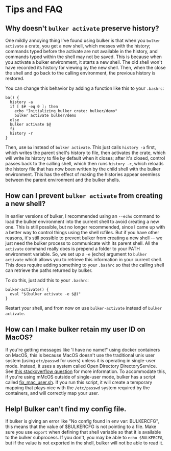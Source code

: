 # Tips and FAQ

## Why doesn't `bulker activate` preserve history?

One mildly annoying thing I've found using bulker is that when you `bulker activate` a crate, you get a new shell, which messes with the history; commands typed before the activate are not available in the history, and commands typed within the shell may not be saved. This is because when you activate a bulker environment, it starts a new shell. The old shell won't have recorded its history for viewing by the new shell. Then, when the close the shell and go back to the calling environment, the previous history is restored. 

You can change this behavior by adding a function like this to your `.bashrc`:

```
ba() {
  history -a
  if [ $# -eq 0 ]; then
    echo "Initializing bulker crate: bulker/demo"
    bulker activate bulker/demo
  else
  bulker activate $@
  fi
  history -r
}
```

Then, use `ba` instead of `bulker activate`. This just calls `history -a` first, which writes the parent shell's history to file, then activates the crate, which will write its history to file by default when it closes; after it's closed, control passes back to the calling shell, which then runs `history -r`, which reloads the history file that has now been written by the child shell with the bulker environment. This has the effect of making the histories appear seemless between the parent environment and the bulker shells.

## How can I prevent `bulker activate` from creating a new shell?

In earlier versions of bulker, I recommended using an `--echo` command to load the bulker environment into the current shell to avoid creating a new one. This is still possible, but no longer recommended, since I came up with a better way to control things using the shell rcfiles. But if you have other reasons, it's still possible to prevent bulker from creating a new shell -- we just need the bulker process to communicate with its parent shell. All the `activate` command really does is prepend a folder to your PATH environment variable. So, we set up a `-e` (echo) argument to `bulker activate` which allows you to retrieve this information in your current shell. This does require adding something to your `.bashrc` so that the calling shell can retrieve the paths returned by bulker.

To do this, just add this to your `.bashrc`:

```shell
bulker-activate() {
  eval "$(bulker activate -e $@)"
}

```

Restart your shell, and from now on use `bulker-activate` instead of `bulker activate`.

## How can I make bulker retain my user ID on MacOS?

If you're getting messages like 'I have no name!" using docker containers on MacOS, this is because MacOS doesn't use the traditional unix user system (using `etc/passwd` for users) unless it is operating in single-user mode. Instead, it uses a system called Open Directory DirectoryService. See [this stackoverflow question](https://superuser.com/questions/191330/users-dont-appear-in-etc-passwd-on-mac-os-x/191333#191333) for more information. To accommodate this, if you're using mMcOS outside of single-user mode, bulker has a script called [fix_mac_user.sh](https://github.com/databio/bulker/blob/master/fix_mac_user.sh). If you run this script, it will create a temporary mapping that plays nice with the `/etc/passwd` system required by the containers, and will correctly map your user.


## Help! Bulker can't find my config file.

If bulker is giving an error like "No config found in env var: BULKERCFG", this means that the value of $BULKERCFG is not pointing to a file. Make sure you use `export` when defining that shell variable so that it is available to the bulker subprocess. If you don't, you may be able to `echo $BULKERCFG`, but if the value is not exported in the shell, bulker will not be able to read it.

